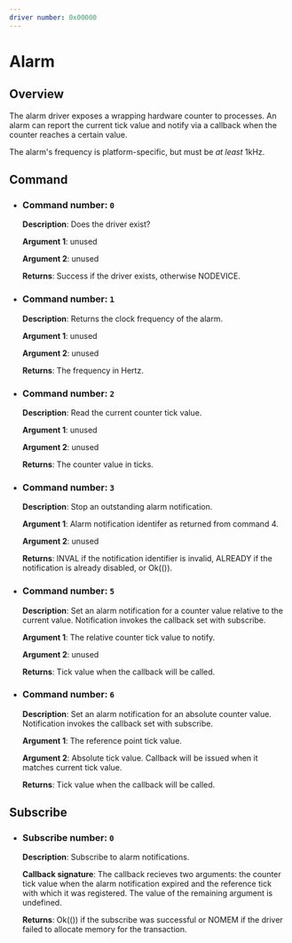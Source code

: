 ```yaml
---
driver number: 0x00000
---
```


# Alarm

## Overview

The alarm driver exposes a wrapping hardware counter to processes. An alarm can
report the current tick value and notify via a callback when the counter reaches
a certain value.

The alarm's frequency is platform-specific, but must be _at least_ 1kHz.

## Command

  * ### Command number: `0`

    **Description**: Does the driver exist?

    **Argument 1**: unused

    **Argument 2**: unused

    **Returns**: Success if the driver exists, otherwise NODEVICE.

  * ### Command number: `1`

    **Description**: Returns the clock frequency of the alarm.

    **Argument 1**: unused

    **Argument 2**: unused

    **Returns**: The frequency in Hertz.

  * ### Command number: `2`

    **Description**: Read the current counter tick value.

    **Argument 1**: unused

    **Argument 2**: unused

    **Returns**: The counter value in ticks.

  * ### Command number: `3`

    **Description**: Stop an outstanding alarm notification.

    **Argument 1**: Alarm notification identifer as returned from command 4.

    **Argument 2**: unused

    **Returns**: INVAL if the notification identifier is invalid, ALREADY if
    the notification is already disabled, or Ok(()).

  * ### Command number: `5`

    **Description**: Set an alarm notification for a counter value relative to the current value.
    Notification invokes the callback set with subscribe.

    **Argument 1**: The relative counter tick value to notify.

    **Argument 2**: unused

    **Returns**: Tick value when the callback will be called.

  * ### Command number: `6`

    **Description**: Set an alarm notification for an absolute counter value.
    Notification invokes the callback set with subscribe.

    **Argument 1**: The reference point tick value.

    **Argument 2**: Absolute tick value. Callback will be issued
    when it matches current tick value.

    **Returns**: Tick value when the callback will be called.

## Subscribe

  * ### Subscribe number: `0`

    **Description**: Subscribe to alarm notifications.

    **Callback signature**: The callback recieves two arguments: the counter
    tick value when the alarm notification expired and the reference
    tick with which it was registered. The value of the remaining argument is
    undefined.

    **Returns**: Ok(()) if the subscribe was successful or NOMEM if the
    driver failed to allocate memory for the transaction.

